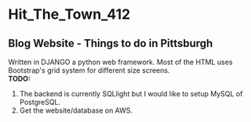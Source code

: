 # Hit_The_Town_412
## Blog Website - Things to do in Pittsburgh
Written in DJANGO a python web framework.  Most of the HTML uses Bootstrap's grid system for different size screens.  
**TODO:**
1. The backend is currently SQLlight but I would like to setup MySQL of PostgreSQL.
2. Get the website/database on AWS. 
